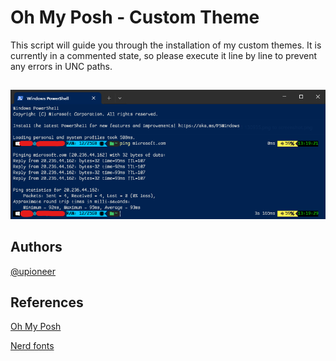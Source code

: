 
# Oh My Posh - Custom Theme

This script will guide you through the installation of my custom themes. It is currently in a commented state, so please execute it line by line to prevent any errors in UNC paths.

##

![DS923+](assets/screenshot.png)

## Authors

[@upioneer](https://www.github.com/upioneer)

## References

[Oh My Posh](https://ohmyposh.dev/)

[Nerd fonts](https://github.com/ryanoasis/nerd-fonts)
